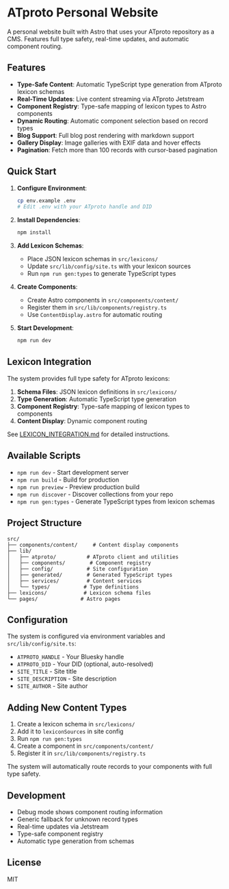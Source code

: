 # ATproto Personal Website

A personal website built with Astro that uses your ATproto repository as a CMS. Features full type safety, real-time updates, and automatic component routing.

## Features

- **Type-Safe Content**: Automatic TypeScript type generation from ATproto lexicon schemas
- **Real-Time Updates**: Live content streaming via ATproto Jetstream
- **Component Registry**: Type-safe mapping of lexicon types to Astro components
- **Dynamic Routing**: Automatic component selection based on record types
- **Blog Support**: Full blog post rendering with markdown support
- **Gallery Display**: Image galleries with EXIF data and hover effects
- **Pagination**: Fetch more than 100 records with cursor-based pagination

## Quick Start

1. **Configure Environment**:
   ```bash
   cp env.example .env
   # Edit .env with your ATproto handle and DID
   ```

2. **Install Dependencies**:
   ```bash
   npm install
   ```

3. **Add Lexicon Schemas**:
   - Place JSON lexicon schemas in `src/lexicons/`
   - Update `src/lib/config/site.ts` with your lexicon sources
   - Run `npm run gen:types` to generate TypeScript types

4. **Create Components**:
   - Create Astro components in `src/components/content/`
   - Register them in `src/lib/components/registry.ts`
   - Use `ContentDisplay.astro` for automatic routing

5. **Start Development**:
   ```bash
   npm run dev
   ```

## Lexicon Integration

The system provides full type safety for ATproto lexicons:

1. **Schema Files**: JSON lexicon definitions in `src/lexicons/`
2. **Type Generation**: Automatic TypeScript type generation
3. **Component Registry**: Type-safe mapping of lexicon types to components
4. **Content Display**: Dynamic component routing

See [LEXICON_INTEGRATION.md](./LEXICON_INTEGRATION.md) for detailed instructions.

## Available Scripts

- `npm run dev` - Start development server
- `npm run build` - Build for production
- `npm run preview` - Preview production build
- `npm run discover` - Discover collections from your repo
- `npm run gen:types` - Generate TypeScript types from lexicon schemas

## Project Structure

```
src/
├── components/content/     # Content display components
├── lib/
│   ├── atproto/          # ATproto client and utilities
│   ├── components/        # Component registry
│   ├── config/           # Site configuration
│   ├── generated/        # Generated TypeScript types
│   ├── services/         # Content services
│   └── types/           # Type definitions
├── lexicons/            # Lexicon schema files
└── pages/              # Astro pages
```

## Configuration

The system is configured via environment variables and `src/lib/config/site.ts`:

- `ATPROTO_HANDLE` - Your Bluesky handle
- `ATPROTO_DID` - Your DID (optional, auto-resolved)
- `SITE_TITLE` - Site title
- `SITE_DESCRIPTION` - Site description
- `SITE_AUTHOR` - Site author

## Adding New Content Types

1. Create a lexicon schema in `src/lexicons/`
2. Add it to `lexiconSources` in site config
3. Run `npm run gen:types`
4. Create a component in `src/components/content/`
5. Register it in `src/lib/components/registry.ts`

The system will automatically route records to your components with full type safety.

## Development

- Debug mode shows component routing information
- Generic fallback for unknown record types
- Real-time updates via Jetstream
- Type-safe component registry
- Automatic type generation from schemas

## License

MIT
